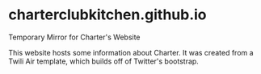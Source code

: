 # charterclubkitchen.github.io
Temporary Mirror for Charter's Website

This website hosts some information about Charter. It was created from a Twili Air template, which builds off of Twitter's bootstrap. 
